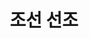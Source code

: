 ---
layout: hubs
key: Q484359
title: 조선 선조
name: 조선 선조
description: 조선의 14대 임금
score: 0.0002767912437911553
degree: 13
---